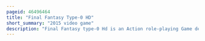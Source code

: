 ```yaml
---
pageid: 46496464
title: "Final Fantasy Type-0 HD"
short_summary: "2015 video game"
description: "Final Fantasy type-0 Hd is an Action role-playing Game developed by square Enix and Hexadrive released by square Enix for Playstation 4 and xbox one and later by Steam for Windows. It was released Worldwide in March 2015, while the Steam Port was released in August. Type-0 Hd is a high-definition Remaster of the japanese Playstation portable Game final Fantasy Type-0 a Spin-Off from the main final Fantasy Series and Part of the Fabula Nova Crystallis subseries a Set of Games sharing a common Myth. The Story focuses on Class Zero, a Group of fourteen Students from the Dominion of Rubrum who must fight the neighboring Militesi Empire when they launch an Assault on the other Crystal States of Orience. In doing so, the Group Become entangled in both the Efforts to push back and defeat the Forces of Militesi, and the secret behind the War and the Existence of the Crystals."
---
```

